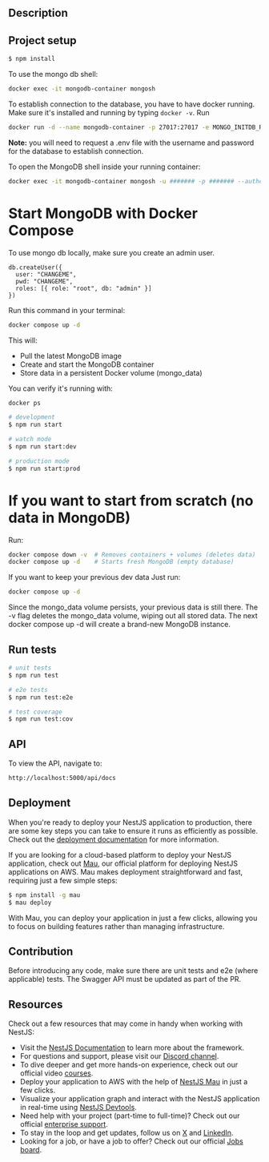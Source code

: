 ## Description



## Project setup
```bash
$ npm install
```
To use the mongo db shell:
```bash
docker exec -it mongodb-container mongosh
```

To establish connection to the database, you have to have docker running. Make sure it's installed and running by typing `docker -v`.
Run 
```bash
docker run -d --name mongodb-container -p 27017:27017 -e MONGO_INITDB_ROOT_USERNAME=####### -e MONGO_INITDB_ROOT_PASSWORD=####### mongo
``` 
**Note:** you will need to request a .env file with the username and password for the database to establish connection.

To open the MongoDB shell inside your running container:
```bash
docker exec -it mongodb-container mongosh -u ####### -p ####### --authenticationDatabase admin
```

# Start MongoDB with Docker Compose
To use mongo db locally, make sure you create an admin user.

```mongoDB
db.createUser({
  user: "CHANGEME",
  pwd: "CHANGEME",
  roles: [{ role: "root", db: "admin" }]
})
```

Run this command in your terminal:
```bash
docker compose up -d
```

This will:
* Pull the latest MongoDB image
* Create and start the MongoDB container
* Store data in a persistent Docker volume (mongo_data)

You can verify it's running with:
```bash
docker ps
```

```bash
# development
$ npm run start

# watch mode
$ npm run start:dev

# production mode
$ npm run start:prod
```

# If you want to start from scratch (no data in MongoDB)
Run:
```bash
docker compose down -v  # Removes containers + volumes (deletes data)
docker compose up -d    # Starts fresh MongoDB (empty database)
```
If you want to keep your previous dev data
Just run:
```bash
docker compose up -d
```

Since the mongo_data volume persists, your previous data is still there.
The -v flag deletes the mongo_data volume, wiping out all stored data.
The next docker compose up -d will create a brand-new MongoDB instance.

## Run tests

```bash
# unit tests
$ npm run test

# e2e tests
$ npm run test:e2e

# test coverage
$ npm run test:cov
```

## API
To view the API, navigate to:
```bash
http://localhost:5000/api/docs
```

## Deployment

When you're ready to deploy your NestJS application to production, there are some key steps you can take to ensure it runs as efficiently as possible. Check out the [deployment documentation](https://docs.nestjs.com/deployment) for more information.

If you are looking for a cloud-based platform to deploy your NestJS application, check out [Mau](https://mau.nestjs.com), our official platform for deploying NestJS applications on AWS. Mau makes deployment straightforward and fast, requiring just a few simple steps:

```bash
$ npm install -g mau
$ mau deploy
```

With Mau, you can deploy your application in just a few clicks, allowing you to focus on building features rather than managing infrastructure.

## Contribution

Before introducing any code, make sure there are unit tests and e2e (where applicable) tests. The Swagger API must be updated as part of the PR.

## Resources

Check out a few resources that may come in handy when working with NestJS:

- Visit the [NestJS Documentation](https://docs.nestjs.com) to learn more about the framework.
- For questions and support, please visit our [Discord channel](https://discord.gg/G7Qnnhy).
- To dive deeper and get more hands-on experience, check out our official video [courses](https://courses.nestjs.com/).
- Deploy your application to AWS with the help of [NestJS Mau](https://mau.nestjs.com) in just a few clicks.
- Visualize your application graph and interact with the NestJS application in real-time using [NestJS Devtools](https://devtools.nestjs.com).
- Need help with your project (part-time to full-time)? Check out our official [enterprise support](https://enterprise.nestjs.com).
- To stay in the loop and get updates, follow us on [X](https://x.com/nestframework) and [LinkedIn](https://linkedin.com/company/nestjs).
- Looking for a job, or have a job to offer? Check out our official [Jobs board](https://jobs.nestjs.com).

